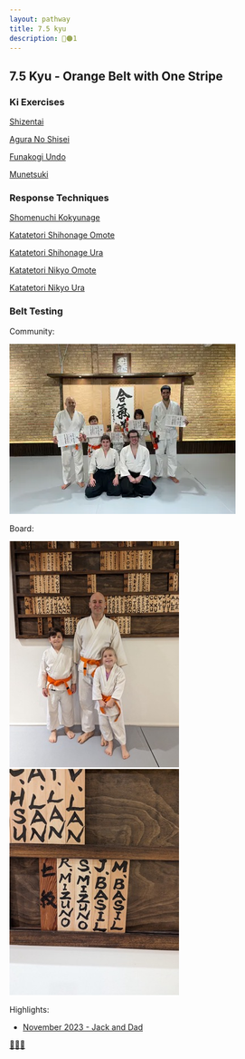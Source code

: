 ```yaml
---
layout: pathway
title: 7.5 kyu
description: 🥋🟠1
---
```


## 7.5 Kyu - Orange Belt with One Stripe

### Ki Exercises

[Shizentai](https://www.youtube.com/watch?v=p5jDEB8VLBw)

[Agura No Shisei](https://www.youtube.com/watch?v=MrACEN-MEhY)

[Funakogi Undo](https://www.youtube.com/watch?v=UN5azGRX3cs)

[Munetsuki](https://www.youtube.com/watch?v=dGaARvulpiM)

### Response Techniques

[Shomenuchi Kokyunage](https://www.youtube.com/watch?v=wIIf60uaYcM)

[Katatetori Shihonage Omote](https://www.youtube.com/watch?v=KSPsBjH_t1s)

[Katatetori Shihonage Ura](https://www.youtube.com/watch?v=iEXhbhSLEoo)

[Katatetori Nikyo Omote](https://www.youtube.com/watch?v=DSbaa9rzwYY)

[Katatetori Nikyo Ura](https://www.youtube.com/watch?v=ZzwkluvYgok)

### Belt Testing

Community:

![...](./kyu-7.5-community-2023.11.jpg)

Board:

![...](./kyu-7.5-board-2023.11.jpg)
![...](./kyu-7.5-board-plate-2023.11.jpg)

Highlights:

* [November 2023 - Jack and Dad](https://youtu.be/_h4NeN6mOzk)

[🌿🌀🎨](https://link.basil.one)
